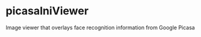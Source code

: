 picasaIniViewer
===============

Image viewer that overlays face recognition information from Google Picasa